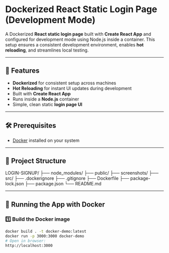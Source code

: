 # Dockerized React Static Login Page (Development Mode)

A Dockerized **React static login page** built with **Create React App** and configured for development mode using Node.js inside a container. This setup ensures a consistent development environment, enables **hot reloading**, and streamlines local testing.

---

## 🚀 Features
- **Dockerized** for consistent setup across machines
- **Hot Reloading** for instant UI updates during development
- Built with **Create React App**
- Runs inside a **Node.js** container
- Simple, clean static **login page UI**

---

## 🛠️ Prerequisites
- [Docker](https://www.docker.com/get-started) installed on your system

---

## 📂 Project Structure
LOGIN-SIGNUP/
├── node_modules/
├── public/
├── screenshots/
├── src/
├── .dockerignore
├── .gitignore
├── Dockerfile
├── package-lock.json
├── package.json
└── README.md


---
## 🐳 Running the App with Docker

### 1️⃣ Build the Docker image
```bash
docker build . -t docker-demo:latest
docker run -p 3000:3000 docker-demo
# Open in browser:
http://localhost:3000




